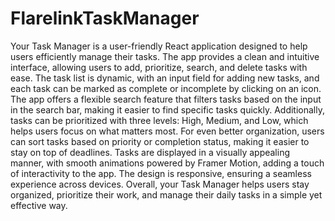 # FlarelinkTaskManager
 Your Task Manager is a user-friendly React application designed to help users efficiently manage their tasks. The app provides a clean and intuitive interface, allowing users to add, prioritize, search, and delete tasks with ease. The task list is dynamic, with an input field for adding new tasks, and each task can be marked as complete or incomplete by clicking on an icon. The app offers a flexible search feature that filters tasks based on the input in the search bar, making it easier to find specific tasks quickly. Additionally, tasks can be prioritized with three levels: High, Medium, and Low, which helps users focus on what matters most. For even better organization, users can sort tasks based on priority or completion status, making it easier to stay on top of deadlines. Tasks are displayed in a visually appealing manner, with smooth animations powered by Framer Motion, adding a touch of interactivity to the app. The design is responsive, ensuring a seamless experience across devices. Overall, your Task Manager helps users stay organized, prioritize their work, and manage their daily tasks in a simple yet effective way.
